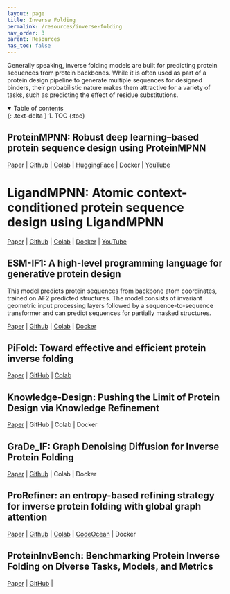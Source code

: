 ```yaml
---
layout: page
title: Inverse Folding
permalink: /resources/inverse-folding
nav_order: 3
parent: Resources
has_toc: false
---
```


Generally speaking, inverse folding models are built for predicting protein sequences from protein backbones. While it is often used as part of a protein design pipeline to generate multiple sequences for designed binders, their probabilistic nature makes them attractive for a variety of tasks, such as predicting the effect of residue substitutions.

<details open markdown="block">
  <summary>
    Table of contents
  </summary>
  {: .text-delta }
1. TOC
{:toc}
</details>

## ProteinMPNN: Robust deep learning–based protein sequence design using ProteinMPNN

[Paper](https://www.science.org/doi/10.1126/science.add2187) | [Github](https://github.com/dauparas/ProteinMPNN) | [Colab](https://colab.research.google.com/github/dauparas/ProteinMPNN/blob/main/colab_notebooks/quickdemo.ipynb) | [HuggingFace](https://huggingface.co/spaces/simonduerr/ProteinMPNN) | Docker | [YouTube](https://www.youtube.com/watch?v=aVQQuoToTJA)

# LigandMPNN: Atomic context-conditioned protein sequence design using LigandMPNN

[Paper](https://www.biorxiv.org/content/10.1101/2023.12.22.573103v1) | [Github](https://github.com/dauparas/LigandMPNN/tree/main) | [Colab](https://colab.research.google.com/github/ullahsamee/ligandMPNN_Colab/blob/main/LigandMPNN_Colab.ipynb) | [Docker]() | [YouTube](https://www.youtube.com/watch?v=LFsxLVqPQho)

## ESM-IF1: A high-level programming language for generative protein design

This model predicts protein sequences from backbone atom coordinates, trained on AF2 predicted structures. The model consists of invariant geometric input processing layers followed by a sequence-to-sequence transformer and can predict sequences for partially masked structures.

[Paper](https://www.biorxiv.org/content/10.1101/2022.12.21.521526v1) | [Github](https://github.com/facebookresearch/esm?tab=readme-ov-file#invf) | [Colab](https://colab.research.google.com/github/facebookresearch/esm/blob/main/examples/inverse_folding/notebook.ipynb) | [Docker]()

## PiFold: Toward effective and efficient protein inverse folding

[Paper](https://arxiv.org/abs/2209.12643) | [GitHub](https://github.com/A4Bio/PiFold) | [Colab](https://colab.research.google.com/drive/1z6vpKA5L1iAmBLfREbmy8VNOtDYlkY4Q?usp=sharing)

## Knowledge-Design: Pushing the Limit of Protein Design via Knowledge Refinement

[Paper](https://arxiv.org/abs/2305.15151) | GitHub | Colab | Docker

## GraDe_IF: Graph Denoising Diffusion for Inverse Protein Folding

[Paper](https://arxiv.org/abs/2306.16819) | [Github](https://github.com/ykiiiiii/GraDe_IF) | Colab | Docker

## ProRefiner: an entropy-based refining strategy for inverse protein folding with global graph attention

[Paper](https://www.nature.com/articles/s41467-023-43166-6) | [Github](https://github.com/veghen/ProRefiner) | [Colab](https://colab.research.google.com/drive/1a6VW-BB0twEwL65sE_dUAM42wdSm6RZp) | [CodeOcean](https://codeocean.com/capsule/9492154/tree/v2) | Docker

## ProteinInvBench: Benchmarking Protein Inverse Folding on Diverse Tasks, Models, and Metrics

[Paper](https://openreview.net/pdf?id=bqXduvuW5E) | [GitHub](https://github.com/A4Bio/ProteinInvBench) | 